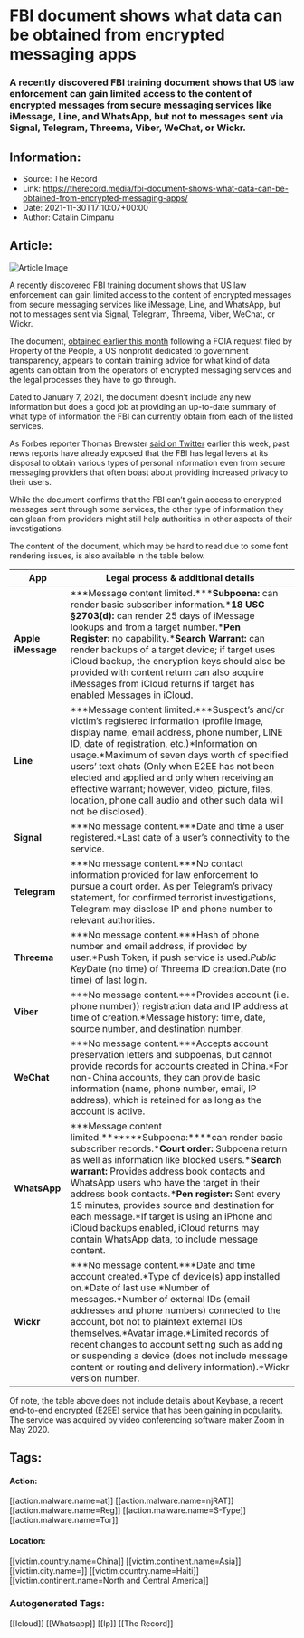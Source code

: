 # FBI document shows what data can be obtained from encrypted messaging apps
### A recently discovered FBI training document shows that US law enforcement can gain limited access to the content of encrypted messages from secure messaging services like iMessage, Line, and WhatsApp, but not to messages sent via Signal, Telegram, Threema, Viber, WeChat, or Wickr.

## Information:
+ Source: The Record
+ Link: https://therecord.media/fbi-document-shows-what-data-can-be-obtained-from-encrypted-messaging-apps/
+ Date: 2021-11-30T17:10:07+00:00
+ Author: Catalin Cimpanu


## Article:
![Article Image](https://therecord.media/wp-content/uploads/2021/11/FBI-document-E2EE-1.png)

A recently discovered FBI training document shows that US law enforcement can gain limited access to the content of encrypted messages from secure messaging services like iMessage, Line, and WhatsApp, but not to messages sent via Signal, Telegram, Threema, Viber, WeChat, or Wickr.


The document, [obtained earlier this month](https://propertyofthepeople.org/document-detail/?doc-id=21114562) following a FOIA request filed by Property of the People, a US nonprofit dedicated to government transparency, appears to contain training advice for what kind of data agents can obtain from the operators of encrypted messaging services and the legal processes they have to go through.


Dated to January 7, 2021, the document doesn’t include any new information but does a good job at providing an up-to-date summary of what type of information the FBI can currently obtain from each of the listed services.


As Forbes reporter Thomas Brewster [said on Twitter](https://twitter.com/iblametom/status/1465390658395553808) earlier this week, past news reports have already exposed that the FBI has legal levers at its disposal to obtain various types of personal information even from secure messaging providers that often boast about providing increased privacy to their users.


While the document confirms that the FBI can’t gain access to encrypted messages sent through some services, the other type of information they can glean from providers might still help authorities in other aspects of their investigations.


The content of the document, which may be hard to read due to some font rendering issues, is also available in the table below.




| App | Legal process & additional details |
| --- | --- |
| **Apple iMessage** | ***Message content limited.*****Subpoena:** can render basic subscriber information.***18 USC §2703(d):** can render 25 days of iMessage lookups and from a target number.***Pen Register:** no capability.***Search Warrant:** can render backups of a target device; if target uses iCloud backup, the encryption keys should also be provided with content return can also acquire iMessages from iCloud returns if target has enabled Messages in iCloud. |
| **Line** | ***Message content limited.***Suspect’s and/or victim’s registered information (profile image, display name, email address, phone number, LINE ID, date of registration, etc.)*Information on usage.*Maximum of seven days worth of specified users’ text chats (Only when E2EE has not been elected and applied and only when receiving an effective warrant; however, video, picture, files, location, phone call audio and other such data will not be disclosed). |
| **Signal** | ***No message content.***Date and time a user registered.*Last date of a user’s connectivity to the service. |
| **Telegram** | ***No message content.***No contact information provided for law enforcement to pursue a court order. As per Telegram’s privacy statement, for confirmed terrorist investigations, Telegram may disclose IP and phone number to relevant authorities. |
| **Threema** | ***No message content.***Hash of phone number and email address, if provided by user.*Push Token, if push service is used.*Public Key*Date (no time) of Threema ID creation.Date (no time) of last login. |
| **Viber** | ***No message content.***Provides account (i.e. phone number)) registration data and IP address at time of creation.*Message history: time, date, source number, and destination number. |
| **WeChat** | ***No message content.***Accepts account preservation letters and subpoenas, but cannot provide records for accounts created in China.*For non-China accounts, they can provide basic information (name, phone number, email, IP address), which is retained for as long as the account is active. |
| **WhatsApp** | ***Message content limited.*******Subpoena:****can render basic subscriber records.***Court order:** Subpoena return as well as information like blocked users.***Search warrant:** Provides address book contacts and WhatsApp users who have the target in their address book contacts.***Pen register:** Sent every 15 minutes, provides source and destination for each message.*If target is using an iPhone and iCloud backups enabled, iCloud returns may contain WhatsApp data, to include message content. |
| **Wickr** | ***No message content.***Date and time account created.*Type of device(s) app installed on.*Date of last use.*Number of messages.*Number of external IDs (email addresses and phone numbers) connected to the account, bot not to plaintext external IDs themselves.*Avatar image.*Limited records of recent changes to account setting such as adding or suspending a device (does not include message content or routing and delivery information).*Wickr version number. |


Of note, the table above does not include details about Keybase, a recent end-to-end encrypted (E2EE) service that has been gaining in popularity. The service was acquired by video conferencing software maker Zoom in May 2020.










## Tags:

#### Action:
[[action.malware.name=at]] [[action.malware.name=njRAT]] [[action.malware.name=Reg]] [[action.malware.name=S-Type]] [[action.malware.name=Tor]]

#### Location:
[[victim.country.name=China]] [[victim.continent.name=Asia]] [[victim.city.name=]] [[victim.country.name=Haiti]] [[victim.continent.name=North and Central America]]

### Autogenerated Tags:
[[Icloud]] [[Whatsapp]] [[Ip]] [[The Record]]

